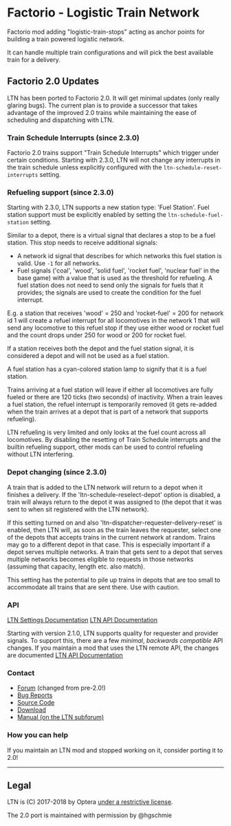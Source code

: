 # Factorio - Logistic Train Network

Factorio mod  adding "logistic-train-stops" acting as anchor points for building a train powered logistic network.

It can handle multiple train configurations and will pick the best available train for a delivery.

## Factorio 2.0 Updates

LTN has been ported to Factorio 2.0. It will get minimal updates (only really glaring bugs). The current plan is to provide a successor that takes advantage of the improved 2.0 trains while maintaining the ease of scheduling and dispatching with LTN.

### Train Schedule Interrupts (since 2.3.0)

Factorio 2.0 trains support "Train Schedule Interrupts" which trigger under certain conditions. Starting with 2.3.0, LTN will not change any interrupts in the train schedule unless explicitly configured with the `ltn-schedule-reset-interrupts` setting.

### Refueling support (since 2.3.0)

Starting with 2.3.0, LTN supports a new station type: 'Fuel Station'. Fuel station support must be explicitly enabled by setting the `ltn-schedule-fuel-station` setting.

Similar to a depot, there is a virtual signal that declares a stop to be a fuel station. This stop needs to receive additional signals:

- A network id signal that describes for which networks this fuel station is valid. Use `-1` for all networks.
- Fuel signals ('coal', 'wood', 'solid fuel', 'rocket fuel', 'nuclear fuel' in the base game) with a value that is used as the threshold for refueling. A fuel station does not need to send only the signals for fuels that it provides; the signals are used to create the condition for the fuel interrupt.

E.g. a station that receives 'wood' = 250 and 'rocket-fuel' = 200 for network id 1 will create a refuel interrupt for all locomotives in the network 1 that will send any locomotive to this refuel stop if they use either wood or rocket fuel and the count drops under 250 for wood or 200 for rocket fuel.

If a station receives both the depot and the fuel station signal, it is considered a depot and will not be used as a fuel station.

A fuel station has a cyan-colored station lamp to signify that it is a fuel station.

Trains arriving at a fuel station will leave if either all locomotives are fully fueled or there are 120 ticks (two seconds) of inactivity. When a train leaves a fuel station, the refuel interrupt is temporarily removed (it gets re-added when the train arrives at a depot that is part of a network that supports refueling).

LTN refueling is very limited and only looks at the fuel count across all locomotives. By disabling the resetting of Train Schedule interrupts and the builtin refueling support, other mods can be used to control refueling without LTN interfering.

### Depot changing (since 2.3.0)

A train that is added to the LTN network will return to a depot when it finishes a delivery. If the 'ltn-schedule-reselect-depot' option is disabled, a train will always return to the depot it was assigned to (the depot that it was sent to when sit registered with the LTN network).

If this setting turned on and also 'ltn-dispatcher-requester-delivery-reset' is enabled, then LTN will, as soon as the train leaves the requester, select one of the depots that accepts trains in the current network at random. Trains may go to a different depot in that case. This is especially important if a depot serves multiple networks. A train that gets sent to a depot that serves multiple networks becomes eligible to requests in those networks (assuming that capacity, length etc. also match).

This setting has the potential to pile up trains in depots that are too small to accommodate all trains that are sent there. Use with caution.

### API

[LTN Settings Documentation](https://github.com/hgschmie/factorio-LogisticTrainNetwork/blob/master/SETTINGS.md)
[LTN API Documentation](https://github.com/hgschmie/factorio-LogisticTrainNetwork/blob/master/API.md)

Starting with version 2.1.0, LTN supports quality for requester and provider signals. To support this, there are a few _minimal_, _backwards compatible_ API changes. If you maintain a mod that uses the LTN remote API, the changes are documented [LTN API Documentation](https://github.com/hgschmie/factorio-LogisticTrainNetwork/blob/master/API.md#changelog)

### Contact

- [Forum](https://mods.factorio.com/mod/LogisticTrainNetwork/discussion) (changed from pre-2.0!)
- [Bug Reports](https://github.com/hgschmie/factorio-LogisticTrainNetwork/issues)
- [Source Code](https://github.com/hgschmie/factorio-LogisticTrainNetwork)
- [Download](https://mods.factorio.com/mod/LogisticTrainNetwork/downloads)
- [Manual (on the LTN subforum)](https://forums.factorio.com/viewtopic.php?f=214&t=51072)

### How you can help

If you maintain an LTN mod and stopped working on it, consider porting it to 2.0!

----

## Legal

LTN is (C) 2017-2018 by Optera [under a restrictive license](LICENSE.md).

The 2.0 port is maintained with permission by @hgschmie
